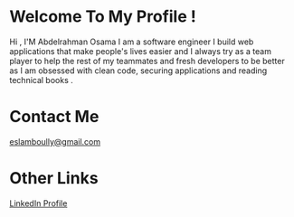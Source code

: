 # Welcome To My Profile !

Hi , I'M Abdelrahman Osama
I am a software engineer I build web applications that make people's lives easier and I always try 
as a team player to help the rest of my teammates and fresh developers to be better as 
I am obsessed with clean code, securing applications and reading technical books .

# Contact Me
eslamboully@gmail.com

# Other Links
<a href="https://www.linkedin.com/in/abdelrahman-osama-26a882171" target="_blank">LinkedIn Profile</a>

